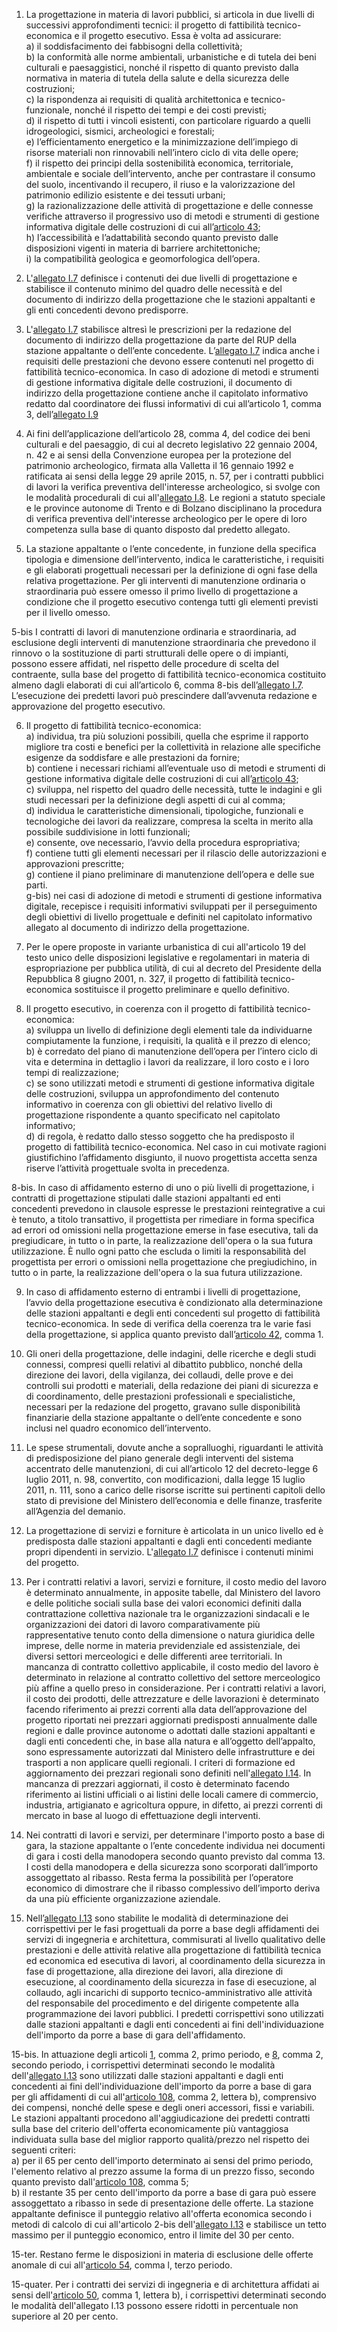 1. La progettazione in materia di lavori pubblici, si articola in due livelli di successivi approfondimenti tecnici: il progetto di fattibilità tecnico-economica e il progetto esecutivo. Essa è volta ad assicurare:<br>a) il soddisfacimento dei fabbisogni della collettività;<br>b) la conformità alle norme ambientali, urbanistiche e di tutela dei beni culturali e paesaggistici, nonché il rispetto di quanto previsto dalla normativa in materia di tutela della salute e della sicurezza delle costruzioni;<br>c) la rispondenza ai requisiti di qualità architettonica e tecnico-funzionale, nonché il rispetto dei tempi e dei costi previsti;<br>d) il rispetto di tutti i vincoli esistenti, con particolare riguardo a quelli idrogeologici, sismici, archeologici e forestali;<br>e) l’efficientamento energetico e la minimizzazione dell’impiego di risorse materiali non rinnovabili nell’intero ciclo di vita delle opere;<br>f) il rispetto dei principi della sostenibilità economica, territoriale, ambientale e sociale dell’intervento, anche per contrastare il consumo del suolo, incentivando il recupero, il riuso e la valorizzazione del patrimonio edilizio esistente e dei tessuti urbani;<br>g) la razionalizzazione delle attività di progettazione e delle connesse verifiche attraverso il progressivo uso di metodi e strumenti di gestione informativa digitale delle costruzioni di cui all’[articolo 43](/articolo-43/2);<br>h) l’accessibilità e l’adattabilità secondo quanto previsto dalle disposizioni vigenti in materia di barriere architettoniche;<br>i) la compatibilità geologica e geomorfologica dell’opera.

2. L'[allegato I.7](/section/attachment-1-7/2) definisce i contenuti dei due livelli di progettazione e stabilisce il contenuto minimo del quadro delle necessità e del documento di indirizzo della progettazione che le stazioni appaltanti e gli enti concedenti devono predisporre.

3. L'[allegato I.7](/section/attachment-1-7/2) stabilisce altresì le prescrizioni per la redazione del documento di indirizzo della progettazione da parte del RUP della stazione appaltante o dell’ente concedente. L’[allegato I.7](/section/attachment-1-7/2) indica anche i requisiti delle prestazioni che devono essere contenuti nel progetto di fattibilità tecnico-economica. In caso di adozione di metodi e strumenti di gestione informativa digitale delle costruzioni, il documento di indirizzo della progettazione contiene anche il capitolato informativo redatto dal coordinatore dei flussi informativi di cui all’articolo 1, comma 3, dell’[allegato I.9](/section/attachment-1-9/2)

4. Ai fini dell’applicazione dell’articolo 28, comma 4, del codice dei beni culturali e del paesaggio, di cui al decreto legislativo 22 gennaio 2004, n. 42 e ai sensi della Convenzione europea per la protezione del patrimonio archeologico, firmata alla Valletta il 16 gennaio 1992 e ratificata ai sensi della legge 29 aprile 2015, n. 57, per i contratti pubblici di lavori la verifica preventiva dell'interesse archeologico, si svolge con le modalità procedurali di cui all'[allegato I.8](/section/attachment-1-8/2). Le regioni a statuto speciale e le province autonome di Trento e di Bolzano disciplinano la procedura di verifica preventiva dell'interesse archeologico per le opere di loro competenza sulla base di quanto disposto dal predetto allegato.

5. La stazione appaltante o l’ente concedente, in funzione della specifica tipologia e dimensione dell’intervento, indica le caratteristiche, i requisiti e gli elaborati progettuali necessari per la definizione di ogni fase della relativa progettazione. Per gli interventi di manutenzione ordinaria o straordinaria può essere omesso il primo livello di progettazione a condizione che il progetto esecutivo contenga tutti gli elementi previsti per il livello omesso.

5-bis I contratti di lavori di manutenzione ordinaria e straordinaria, ad esclusione degli interventi di manutenzione straordinaria che prevedono il rinnovo o la sostituzione di parti strutturali delle opere o di impianti, possono essere affidati, nel rispetto delle procedure di scelta del contraente, sulla base del progetto di fattibilità tecnico-economica costituito almeno dagli elaborati di cui all’articolo 6, comma 8-bis dell’[allegato I.7](/section/attachment-1-7/2). L’esecuzione dei predetti lavori può prescindere dall’avvenuta redazione e approvazione del progetto esecutivo.

6. Il progetto di fattibilità tecnico-economica:<br>a) individua, tra più soluzioni possibili, quella che esprime il rapporto migliore tra costi e benefici per la collettività in relazione alle specifiche esigenze da soddisfare e alle prestazioni da fornire;<br>b) contiene i necessari richiami all’eventuale uso di metodi e strumenti di gestione informativa digitale delle costruzioni di cui all’[articolo 43](/articolo-43/2);<br>c) sviluppa, nel rispetto del quadro delle necessità, tutte le indagini e gli studi necessari per la definizione degli aspetti di cui al comma;<br>d) individua le caratteristiche dimensionali, tipologiche, funzionali e tecnologiche dei lavori da realizzare, compresa la scelta in merito alla possibile suddivisione in lotti funzionali;<br>e) consente, ove necessario, l’avvio della procedura espropriativa;<br>f) contiene tutti gli elementi necessari per il rilascio delle autorizzazioni e approvazioni prescritte;<br>g) contiene il piano preliminare di manutenzione dell’opera e delle sue parti.<br>g-bis) nei casi di adozione di metodi e strumenti di gestione informativa digitale, recepisce i requisiti informativi sviluppati per il perseguimento degli obiettivi di livello progettuale e definiti nel capitolato informativo allegato al documento di indirizzo della progettazione.

7. Per le opere proposte in variante urbanistica di cui all'articolo 19 del testo unico delle disposizioni legislative e regolamentari in materia di espropriazione per pubblica utilità, di cui al decreto del Presidente della Repubblica 8 giugno 2001, n. 327, il progetto di fattibilità tecnico-economica sostituisce il progetto preliminare e quello definitivo.

8. Il progetto esecutivo, in coerenza con il progetto di fattibilità tecnico-economica:<br>a) sviluppa un livello di definizione degli elementi tale da individuarne compiutamente la funzione, i requisiti, la qualità e il prezzo di elenco;<br>b) è corredato del piano di manutenzione dell’opera per l’intero ciclo di vita e determina in dettaglio i lavori da realizzare, il loro costo e i loro tempi di realizzazione;<br>c) se sono utilizzati metodi e strumenti di gestione informativa digitale delle costruzioni, sviluppa un approfondimento del contenuto informativo in coerenza con gli obiettivi del relativo livello di progettazione rispondente a quanto specificato nel capitolato informativo;<br>d) di regola, è redatto dallo stesso soggetto che ha predisposto il progetto di fattibilità tecnico-economica. Nel caso in cui motivate ragioni giustifichino l’affidamento disgiunto, il nuovo progettista accetta senza riserve l’attività progettuale svolta in precedenza.

8-bis. In caso di affidamento esterno di uno o più livelli di progettazione, i contratti di progettazione stipulati dalle stazioni appaltanti ed enti concedenti prevedono in clausole espresse le prestazioni reintegrative a cui è tenuto, a titolo transattivo, il progettista per rimediare in forma specifica ad errori od omissioni nella progettazione emerse in fase esecutiva, tali da pregiudicare, in tutto o in parte, la realizzazione dell'opera o la sua futura utilizzazione. È nullo ogni patto che escluda o limiti la responsabilità del progettista per errori o omissioni nella progettazione che pregiudichino, in tutto o in parte, la realizzazione dell'opera o la sua futura utilizzazione.

9. In caso di affidamento esterno di entrambi i livelli di progettazione, l’avvio della progettazione esecutiva è condizionato alla determinazione delle stazioni appaltanti e degli enti concedenti sul progetto di fattibilità tecnico-economica. In sede di verifica della coerenza tra le varie fasi della progettazione, si applica quanto previsto dall’[articolo 42](/articolo-42/1), comma 1.

10. Gli oneri della progettazione, delle indagini, delle ricerche e degli studi connessi, compresi quelli relativi al dibattito pubblico, nonché della direzione dei lavori, della vigilanza, dei collaudi, delle prove e dei controlli sui prodotti e materiali, della redazione dei piani di sicurezza e di coordinamento, delle prestazioni professionali e specialistiche, necessari per la redazione del progetto, gravano sulle disponibilità finanziarie della stazione appaltante o dell’ente concedente e sono inclusi nel quadro economico dell’intervento.

11. Le spese strumentali, dovute anche a sopralluoghi, riguardanti le attività di predisposizione del piano generale degli interventi del sistema accentrato delle manutenzioni, di cui all’articolo 12 del decreto-legge 6 luglio 2011, n. 98, convertito, con modificazioni, dalla legge 15 luglio 2011, n. 111, sono a carico delle risorse iscritte sui pertinenti capitoli dello stato di previsione del Ministero dell’economia e delle finanze, trasferite all’Agenzia del demanio.

12. La progettazione di servizi e forniture è articolata in un unico livello ed è predisposta dalle stazioni appaltanti e dagli enti concedenti mediante propri dipendenti in servizio. L'[allegato I.7](/section/attachment-1-7/2) definisce i contenuti minimi del progetto.

13. Per i contratti relativi a lavori, servizi e forniture, il costo medio del lavoro è determinato annualmente, in apposite tabelle, dal Ministero del lavoro e delle politiche sociali sulla base dei valori economici definiti dalla contrattazione collettiva nazionale tra le organizzazioni sindacali e le organizzazioni dei datori di lavoro comparativamente più rappresentative tenuto conto della dimensione o natura giuridica delle imprese, delle norme in materia previdenziale ed assistenziale, dei diversi settori merceologici e delle differenti aree territoriali. In mancanza di contratto collettivo applicabile, il costo medio del lavoro è determinato in relazione al contratto collettivo del settore merceologico più affine a quello preso in considerazione. Per i contratti relativi a lavori, il costo dei prodotti, delle attrezzature e delle lavorazioni è determinato facendo riferimento ai prezzi correnti alla data dell’approvazione del progetto riportati nei prezzari aggiornati predisposti annualmente dalle regioni e dalle province autonome o adottati dalle stazioni appaltanti e dagli enti concedenti che, in base alla natura e all’oggetto dell’appalto, sono espressamente autorizzati dal Ministero delle infrastrutture e dei trasporti a non applicare quelli regionali. I criteri di formazione ed aggiornamento dei prezzari regionali sono definiti nell'[allegato I.14](/section/attachment-1-14/2). In mancanza di prezzari aggiornati, il costo è determinato facendo riferimento ai listini ufficiali o ai listini delle locali camere di commercio, industria, artigianato e agricoltura oppure, in difetto, ai prezzi correnti di mercato in base al luogo di effettuazione degli interventi.

14. Nei contratti di lavori e servizi, per determinare l'importo posto a base di gara, la stazione appaltante o l’ente concedente individua nei documenti di gara i costi della manodopera secondo quanto previsto dal comma 13. I costi della manodopera e della sicurezza sono scorporati dall’importo assoggettato al ribasso. Resta ferma la possibilità per l’operatore economico di dimostrare che il ribasso complessivo dell’importo deriva da una più efficiente organizzazione aziendale.

15. Nell’[allegato I.13](/section/attachment-1-13/2) sono stabilite le modalità di determinazione dei corrispettivi per le fasi progettuali da porre a base degli affidamenti dei servizi di ingegneria e architettura, commisurati al livello qualitativo delle prestazioni e delle attività relative alla progettazione di fattibilità tecnica ed economica ed esecutiva di lavori, al coordinamento della sicurezza in fase di progettazione, alla direzione dei lavori, alla direzione di esecuzione, al coordinamento della sicurezza in fase di esecuzione, al collaudo, agli incarichi di supporto tecnico-amministrativo alle attività del responsabile del procedimento e del dirigente competente alla programmazione dei lavori pubblici. I predetti corrispettivi sono utilizzati dalle stazioni appaltanti e dagli enti concedenti ai fini dell'individuazione dell'importo da porre a base di gara dell'affidamento.

15-bis. In attuazione degli articoli [1](/articolo-1/2), comma 2, primo periodo, e [8](/articolo-8/2), comma 2, secondo periodo, i corrispettivi determinati secondo le modalità dell'[allegato I.13](/section/attachment-1-13/2) sono utilizzati dalle stazioni appaltanti e dagli enti concedenti ai fini dell'individuazione dell'importo da porre a base di gara per gli affidamenti di cui all'[articolo 108](/articolo-108/2), comma 2, lettera b), comprensivo dei compensi, nonché delle spese e degli oneri accessori, fissi e variabili. Le stazioni appaltanti procedono all'aggiudicazione dei predetti contratti sulla base del criterio dell'offerta economicamente più vantaggiosa individuata sulla base del miglior rapporto qualità/prezzo nel rispetto dei seguenti criteri:<br>a) per il 65 per cento dell'importo determinato ai sensi del primo periodo, l'elemento relativo al prezzo assume la forma di un prezzo fisso, secondo quanto previsto dall'[articolo 108](/articolo-108/2), comma 5;<br>b) il restante 35 per cento dell'importo da porre a base di gara può essere assoggettato a ribasso in sede di presentazione delle offerte. La stazione appaltante definisce il punteggio relativo all'offerta economica secondo i metodi di calcolo di cui all'articolo 2-bis dell'[allegato I.13](/section/attachment-1-13/2) e stabilisce un tetto massimo per il punteggio economico, entro il limite del 30 per cento.

15-ter. Restano ferme le disposizioni in materia di esclusione delle offerte anomale di cui all'[articolo 54](/articolo-54/1), comma l, terzo periodo.

15-quater. Per i contratti dei servizi di ingegneria e di architettura affidati ai sensi dell'[articolo 50](/articolo-50/2), comma 1, lettera b), i corrispettivi determinati secondo le modalità dell'allegato I.13 possono essere ridotti in percentuale non superiore al 20 per cento.
